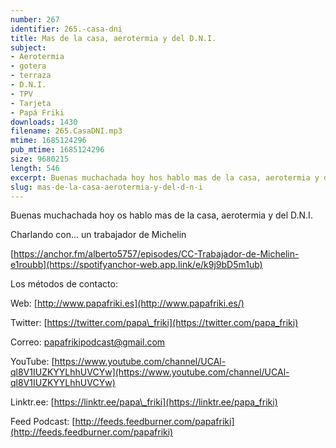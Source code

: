 ```yaml
---
number: 267
identifier: 265.-casa-dni
title: Mas de la casa, aerotermia y del D.N.I.
subject:
- Aerotermia
- gotera
- terraza
- D.N.I.
- TPV
- Tarjeta
- Papá Friki
downloads: 1430
filename: 265.CasaDNI.mp3
mtime: 1685124296
pub_mtime: 1685124296
size: 9680215
length: 546
excerpt: Buenas muchachada hoy hos hablo mas de la casa, aerotermia y del D.N.I.
slug: mas-de-la-casa-aerotermia-y-del-d-n-i
---
```

Buenas muchachada hoy os hablo mas de la casa, aerotermia y del D.N.I.

Charlando con... un trabajador de Michelin

[https://anchor.fm/alberto5757/episodes/CC-Trabajador-de-Michelin-e1roubb](https://spotifyanchor-web.app.link/e/k9j9bD5m1ub)

Los métodos de contacto:

Web: [http://www.papafriki.es](http://www.papafriki.es/)

Twitter: [https://twitter.com/papa\_friki](https://twitter.com/papa_friki)

Correo: [papafrikipodcast@gmail.com](https://archive.org/details/papafrikipodast@gmail.com)

YouTube: [https://www.youtube.com/channel/UCAl-ql8V1IUZKYYLhhUVCYw](https://www.youtube.com/channel/UCAl-ql8V1IUZKYYLhhUVCYw)

Linktr.ee: [https://linktr.ee/papa\_friki](https://linktr.ee/papa_friki)

Feed Podcast: [http://feeds.feedburner.com/papafriki](http://feeds.feedburner.com/papafriki)